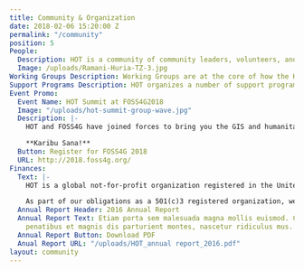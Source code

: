 ```yaml
---
title: Community & Organization
date: 2018-02-06 15:20:00 Z
permalink: "/community"
position: 5
People:
  Description: HOT is a community of community leaders, volunteers, and professionals committed to the mission of helping reach those in need with maps. The community is a diverse group of dedicated voting members, staff, contractors, volunteers, interns, and board members. Read more about each community member or learn more about becoming a part of the community.
  Image: /uploads/Ramani-Huria-TZ-3.jpg
Working Groups Description: Working Groups are at the core of how the HOT organizes projects, supports disaster response, and functions as a community. Each working group consists of members across the community and week on a monthly, bi-weekly, or weekly basis.
Support Programs Description: HOT organizes a number of support programs for mapping projects.
Event Promo:
  Event Name: HOT Summit at FOSS4G2018
  Image: "/uploads/hot-summit-group-wave.jpg"
  Description: |-
    HOT and FOSS4G have joined forces to bring you the GIS and humanitarian mapping event of the year in Dar es Salaam, Tanzania. HOT will sponsor and lead summit, code sprints, field visits with the Ramani Huria mapping project, an optional two workshop days (available as an add-on to your registration) and much more!

    **Karibu Sana!**
  Button: Register for FOSS4G 2018
  URL: http://2018.foss4g.org/
Finances:
  Text: |-
    HOT is a global not-for-profit organization registered in the United States of America.

    As part of our obligations as a 501(c)3 registered organization, we make our financial filings (known as "Form 990: Return of Organization Exempt From Income Tax") available for public inspection. HOT's 2012 - 2016 returns are posted below. Any further questions can be directed to the Board of Directors, specifically the Treasurer.
  Annual Report Header: 2016 Annual Report
  Annual Report Text: Etiam porta sem malesuada magna mollis euismod. Cum sociis natoque
    penatibus et magnis dis parturient montes, nascetur ridiculus mus.
  Annual Report Button: Download PDF
  Anual Report URL: "/uploads/HOT_annual report_2016.pdf"
layout: community
---
```

